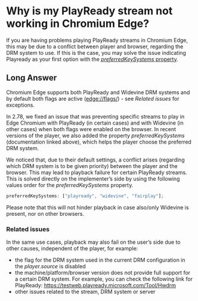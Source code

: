 # Why is my PlayReady stream not working in Chromium Edge?

If you are having problems playing PlayReady streams in Chromium Edge, this may be due to a conflict between player and browser, regarding the DRM system to use. If this is the case, you may solve the issue indicating Playready as your first option with the [_preferredKeySystems_ property](https://docs.theoplayer.com/api-reference/web/theoplayer.drmconfiguration.md#preferredkeysystems).

## Long Answer

Chromium Edge supports both PlayReady and Widevine DRM systems and by default both flags are active ([edge://flags/](edge://flags/)) - see _Related issues_ for exceptions.

In 2.78, we fixed an issue that was preventing specific streams to play in Edge Chromium with PlayReady (in certain cases) and with Widevine (in other cases) when both flags were enabled on the browser. In recent versions of the player, we also added the property _preferredKeySystems_ (documentation linked above), which helps the player choose the preferred DRM system.

We noticed that, due to their default settings, a conflict arises (regarding which DRM system is to be given priority) between the player and the browser. This may lead to playback failure for certain PlayReady streams. This is solved directly on the implementer’s side by using the following values order for the _preferredKeySystems_ property.

```js
preferredKeySystems: ["playready", "widevine", "fairplay"];
```

Please note that this will not hinder playback in case also/only Widevine is present, nor on other browsers.

### Related issues

In the same use cases, playback may also fail on the user’s side due to other causes, independent of the player, for example:

- the flag for the DRM system used in the current DRM configuration in the _player.source_ is disabled
- the machine/platform/browser version does not provide full support for a certain DRM system. For example, you can check the following link for PlayReady: https://testweb.playready.microsoft.com/Tool/Hwdrm
- other issues related to the stream, DRM system or server
